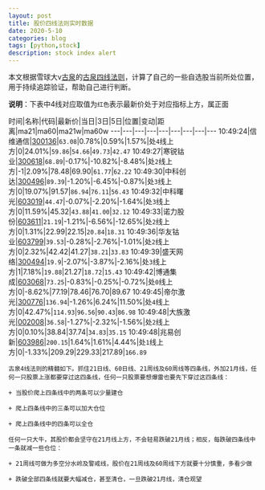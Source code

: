 ```yaml
---
layout: post
title: 股价四线法则实时数据
date: 2020-5-10
categories: blog
tags: [python,stock]
description: stock index alert
---
```



本文根据雪球大v[古泉](https://xueqiu.com/u/7148646888)的[古泉四线法则](https://xueqiu.com/7148646888/130498192)，计算了自己的一些自选股当前所处位置，用于持续追踪验证，帮助自己进行判断。

**说明**：下表中4线对应取值为`红色`表示最新价处于对应指标上方，属正面

时间|名称|代码|最新价|当日|3日|5日|位置|变动|距离|ma21|ma60|ma21w|ma60w
---|---|---|---|---|---|---|---|---
10:49:24|信维通信|[300136](https://xueqiu.com/S/SZ300136)|`63.08`|0.78%|0.59%|1.57%|处`4`线上方|0|24.01%|`59.86`|`54.66`|`49.73`|`42.47`
10:49:27|寒锐钴业|[300618](https://xueqiu.com/S/SZ300618)|`68.89`|-0.17%|-10.82%|-8.48%|处`2`线上方|-1|2.09%|78.48|69.90|`61.77`|`62.22`
10:49:30|中科创达|[300496](https://xueqiu.com/S/SZ300496)|`89.39`|-1.20%|-6.45%|-0.87%|处`3`线上方|0|19.07%|91.57|`86.94`|`76.11`|`56.43`
10:49:32|中科曙光|[603019](https://xueqiu.com/S/SH603019)|`44.47`|-0.07%|-2.20%|-1.64%|处`3`线上方|0|11.59%|45.32|`43.88`|`41.00`|`32.12`
10:49:33|诺力股份|[603611](https://xueqiu.com/S/SH603611)|`21.19`|-1.21%|-6.56%|-12.65%|处`2`线上方|0|1.31%|22.99|22.15|`20.84`|`18.31`
10:49:36|华友钴业|[603799](https://xueqiu.com/S/SH603799)|`39.53`|-0.28%|-2.76%|-1.01%|处`2`线上方|0|2.32%|42.42|41.27|`38.21`|`33.83`
10:49:39|盛天网络|[300494](https://xueqiu.com/S/SZ300494)|`19.9`|-2.07%|-3.87%|-2.16%|处`3`线上方|1|7.18%|`19.88`|21.27|`18.72`|`15.43`
10:49:42|博通集成|[603068](https://xueqiu.com/S/SH603068)|`73.25`|-0.83%|-0.25%|-0.72%|处`0`线上方|0|-8.62%|77.19|78.46|76.70|89.67
10:49:45|帝尔激光|[300776](https://xueqiu.com/S/SZ300776)|`136.94`|-1.26%|6.24%|11.50%|处`4`线上方|0|42.47%|`114.93`|`96.56`|`90.43`|`86.98`
10:49:48|大族激光|[002008](https://xueqiu.com/S/SZ002008)|`36.58`|-1.27%|-2.32%|-1.56%|处`2`线上方|0|0.10%|38.84|37.74|`34.83`|`35.15`
10:49:48|兆易创新|[603986](https://xueqiu.com/S/SH603986)|`200.15`|1.64%|1.61%|4.44%|处`1`线上方|0|-1.33%|209.29|229.33|217.89|`166.89`

```
古泉4线法则的精髓如下。抓住21日线、60日线、21周线及60周线等四条线，外加21月线，任何一只股票上涨都要穿过这四条线，任何一只股票要想爆雷也要先下穿过这四条线：

+ 当股价爬上四条线中的两条可以少量建仓

+ 爬上四条线中的三条可以加大仓位

+ 爬上四条线中的四条可以全仓

任何一只大牛，其股价都会坚守在21月线上方，不会轻易跌破21月线；相反，每跌破四条线中一条就减一些仓位：

+ 21周线可做为多空分水岭及警戒线，股价在21周线及60周线下方就要十分慎重，多看少做

+ 跌破全部四条线就要大幅减仓，甚至清仓，一旦跌破21月线，清仓观望
```